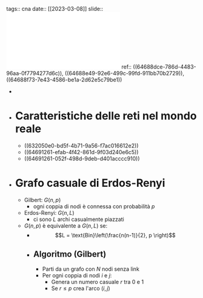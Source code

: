 tags:: cna
date:: [[2023-03-08]]
slide:: ![ns06](../assets/ns06.pdf)
ref:: ((64688dce-786d-4483-96aa-0f7794277d6c)), ((64688e49-92e6-499c-99fd-911bb70b2729)), ((64688f73-7e43-4586-be1a-2d62e5c79be1))

-
- # Caratteristiche delle reti nel mondo reale
	- ((632050e0-bd5f-4b71-9a56-f7ac016612e2))
	- ((64691261-efab-4f42-861d-9f03d240e6c5))
	- ((64691261-052f-498d-9deb-d401acccc910))
- # Grafo casuale di Erdos-Renyi
	- Gilbert: $G(n, p)$
		- ogni coppia di nodi è connessa con probabilità $p$
	- Erdos-Renyi: $G(n,L)$
		- ci sono $L$ archi casualmente piazzati
	- $G(n,p)$ è equivalente a $G(n,L)$ se:
		- $$L = \text{Bin}\left(\frac{n(n-1)}{2}, p \right)$$
		- ## Algoritmo (Gilbert)
			- Parti da un grafo con $N$ nodi senza link
			- Per ogni coppia di nodi $i$ e $j$:
				- Genera un numero casuale $r$ tra 0 e 1
				- Se $r \le p$ crea l'arco $(i, j)$